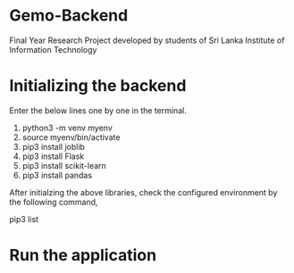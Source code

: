 # Gemo-Backend
Final Year Research Project developed by students of Sri Lanka Institute of Information Technology

# Initializing the backend
Enter the below lines one by one in the terminal.

1. python3 -m venv myenv 
2. source myenv/bin/activate
3. pip3 install joblib
4. pip3 install Flask
5. pip3 install scikit-learn
6. pip3 install pandas

After initialzing the above libraries, check the configured environment by the following command,

pip3 list

# Run the application
